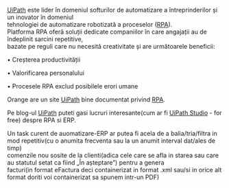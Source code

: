 [UiPath](https://en.wikipedia.org/wiki/UiPath) este lider în domeniul softurilor de automatizare a întreprinderilor și un inovator în domeniul<br/> 
tehnologiei de automatizare robotizată a proceselor ([RPA](https://ro.wikipedia.org/wiki/UiPath)).<br/>
Platforma RPA oferă soluții dedicate companiilor în care angajații au de îndeplinit sarcini repetitive, <br/>
bazate pe reguli care nu necesită creativitate și are următoarele beneficii:

 • Creșterea productivității
 
 • Valorificarea personalului
 
 • Procesele RPA exclud posibilele erori umane

Orange are un site [UiPath](https://forum.uipath.com/t/how-to-simulate-a-rest-service-with-php-in-a-local-environment/393509) bine documentat privind [RPA](https://www.orange.md/ro/business/rpa?fbclid=IwY2xjawGBij1leHRuA2FlbQIxMAABHTOnFa8EhrhcdMcdAO6gWhV1aOTflKYW9OdrgAHNAI3kGbwMqDv0hq7Sjw_aem_Up_Ft5AFWCV2OM0Dd9eSrA).

Pe blog-ul [UiPath](https://www.uipath.com/blog/product-and-updates/introducing-uipath-studiox) puteti gasi lucruri interesante(cum ar fi [UiPath Studio](https://www.uipath.com/product/studio) - for free) despre RPA si ERP.

Un task curent de auomatizare-ERP ar putea fi acela de a balia/tria/filtra in mod repetitiv(cu o anumita frecventa sau la un anumit interval dat/ales de timp) <br/>
comenzile nou sosite de la clienti(adica cele care se afla in starea sau care au statutul setat ca fiind „În așteptare”) pentru a genera <br/>
facturi(in format eFactura deci containerizat in format .xml sau/si in orice alt format doriti voi containerizat sa spunem intr-un PDF)
